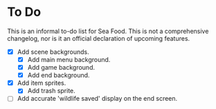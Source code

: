 # To Do

This is an informal to-do list for Sea Food. This is not a comprehensive changelog, nor is it an official declaration of upcoming features.

- [X] Add scene backgrounds.
    - [X] Add main menu background.
    - [X] Add game background.
    - [X] Add end background.
- [X] Add item sprites.
    - [X] Add trash sprite.
- [ ] Add accurate 'wildlife saved' display on the end screen.
